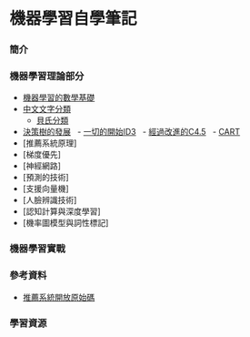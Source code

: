 # 機器學習自學筆記

### 簡介

### 機器學習理論部分
 - [機器學習的數學基礎](https://mirdex.github.io/Machine_Learning/機器學習的數學基礎.slides.html)
 - [中文文字分類](https://mirdex.github.io/Machine_Learning/中文文字分類.slides.html)
   - [貝氏分類](https://mirdex.github.io/Machine_Learning/簡單貝氏.slides.html)
 - [決策樹的發展](https://mirdex.github.io/Machine_Learning/決策樹.slides.html)
   - [一切的開始ID3](https://mirdex.github.io/Machine_Learning/ID3流程簡報.pptx)
   - [經過改進的C4.5](https://mirdex.github.io/Machine_Learning/C4.5詳細計算表.xlsx)
   - [CART](https://mirdex.github.io/Machine_Learning/CART流程簡報.pptx)
 - [推薦系統原理]
 - [梯度優先]
 - [神經網路]
 - [預測的技術]
 - [支援向量機]
 - [人臉辨識技術]
 - [認知計算與深度學習]
 - [機率圖模型與詞性標記]

### 機器學習實戰


### 參考資料
- [推薦系統開放原始碼](http://ibillxia.github.io/blog/2014/03/10/top-10-open-source-recommendation-systems/#tc_qz_original=691102124)
### 學習資源

